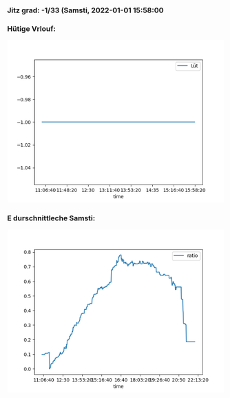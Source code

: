 ### Jitz grad: -1/33 (Samsti, 2022-01-01 15:58:00

### Hütige Vrlouf:
![Graph](Today.png)

### E durschnittleche Samsti:
![Graph](Samsti.png)